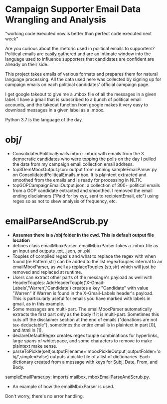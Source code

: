 # Campaign Supporter Email Data Wrangling and Analysis
"working code executed now is better than perfect code executed next week"

Are you curious about the rhetoric used in political emails to supporters? Political emails are easily gathered and are an intimate window into the language used to influence supporters that candidates are confident are already on their side.

This project takes emails of various formats and prepares them for natural language processing. All the data used here was collected by signing up for campaign emails on each political candidates' official campaign page.

I get google takeout to give me a .mbox file of all the messages in a given label. I have a gmail that is subscribed to a bunch of political email accounts, and the takeout function from google makes it very easy to download messages in a given label as a .mbox.

Python 3.7 is the language of the day.

# obj/
- ConsolidatedPoliticalEmails.mbox: .mbox with emails from the 3 democratic candidates who were topping the polls on the day I pulled the data from my campaign email collection email address.
- top3DemMboxOutput.json: output from running sampleEmailParser.py on ConsolidatedPoliticalEmails.mbox. It is plaintext extracted and smoothed from the emails and is ready for processing in NLTK.
- topGOPCampaignEmailOutput.json: a collection of 300+ political emails from a GOP candidate extracted and smoothed. I removed the email ending disclaimers ("Paid for by xyz, sent to recipientEmail, etc") using regex so as not to skew analysis of frequency, etc.

# emailParseAndScrub.py
- **Assumes there is a /obj folder in the cwd. This is default output file location**
- defines class emailMboxParser. emailMboxParser takes a .mbox file as an input and outputs .txt, .json, or .pkl. 
- Touples of compiled regex's and what to replace the regex with when found (re.Pattern,str) can be added to the list regexTouples internal to an emailMboxParser, as well as replaceTouples (str,str) which will just be removed and replaced at runtime.
- Users can extract other parts of the message's payload as well with HeaderTouples: AddHeaderTouple('X-Gmail-Labels','Warren','Candidate') creates a key "Candidate" with value "Warren" if Warren is found in the X-Gmail-Labels header's payload. This is particularly useful for emails you have marked with labels in gmail, as in this example.
- Some messages are multi-part. The emailMboxParser automatically extracts the first part only as the body if it is multi-part. Sometimes this cuts off the disclaimer section at the end of emails ("donations are not tax-deductable"), sometimes the entire email is in plaintext in part [0], and html in [1].
- declareDefaultRegex creates regex touple combinations for hyperlinks, large spans of whitespace, and some characters to remove to make plaintext make sense.
- parseToPickle(self,outputFilename='mboxPickleOutput',outputFolder='obj/',simple=False) outputs a pickle file of a list of dictionaries. Each dictionary created from a message with keys for Subj, Date, From, and Body.

sampleEmailParser.py: imports mailbox, mboxEmailParseAndScrub.py.
- An example of how the emailMboxParser is used. 

Don't worry, there's no error handling.


